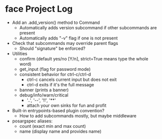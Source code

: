 face Project Log
================

* Add an .add_version() method to Command
  * Automatically adds version subcommand if other subcommands are present
  * Automatically adds "-v" flag if one is not present
* Check that subcommands may override parent flags
  * Should "signature" be enforced?
* Utilities
  * confirm (default yes/no [Y/n], strict=True means type the whole word)
  * get_input (flag for password mode)
  * consistent behavior for ctrl-c/ctrl-d
    * ctrl-c cancels current input but does not exit
    * ctrl-d exits if it's the full message
  * banner (prints a banner)
  * debug/info/warn/critical
    * '..', '--', '!!', '**'
    * attach your own sinks for fun and profit
* Built-in entrypoints-based plugin convention?
  * How to add subcommands mostly, but maybe middleware
* posargspec aliases:
  * count (exact min and max count)
  * name (display name and provides name)
